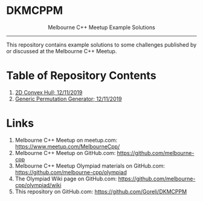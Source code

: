 # DKMCPPM
<p align="center">Melbourne C++ Meetup Example Solutions</p>

___

This repository contains example solutions to some challenges published by or discussed at the Melbourne C++ Meetup. 

# Table of Repository Contents
1. [2D Convex Hull; 12/11/2019](https://github.com/Goreli/DKMCPPM/tree/master/20191112/2d_convex_hull) 
2. [Generic Permutation Generator; 12/11/2019](https://github.com/Goreli/DKMCPPM/tree/master/20191112/perm_gen) 


# Links

1. Melbourne C++ Meetup on meetup.com:
	https://www.meetup.com/MelbourneCpp/
2. Melbourne C++ Meetup on GitHub.com:
	https://github.com/melbourne-cpp
3. Melbourne C++ Meetup Olympiad materials on GitHub.com: 
	https://github.com/melbourne-cpp/olympiad
4. The Olympiad Wiki page on GitHub.com: 
	https://github.com/melbourne-cpp/olympiad/wiki
5. This repository on GitHub.com:
	https://github.com/Goreli/DKMCPPM

